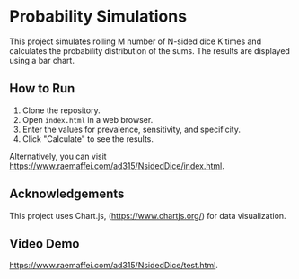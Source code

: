 
# Probability Simulations #

This project simulates rolling M number of N-sided dice K times and calculates the probability distribution of the sums. The results are displayed using a bar chart.

## How to Run ##

1. Clone the repository.
2. Open `index.html` in a web browser.
3. Enter the values for prevalence, sensitivity, and specificity.
4. Click "Calculate" to see the results.

Alternatively, you can visit https://www.raemaffei.com/ad315/NsidedDice/index.html. 

## Acknowledgements ##  

This project uses Chart.js, (https://www.chartjs.org/) for data visualization.

## Video Demo ##

https://www.raemaffei.com/ad315/NsidedDice/test.html. 

